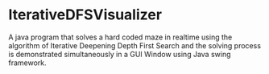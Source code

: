 # IterativeDFSVisualizer
A java program that solves a hard coded maze in realtime using the algorithm of Iterative Deepening Depth First Search and the solving process is demonstrated simultaneously in a GUI Window using Java swing framework.
